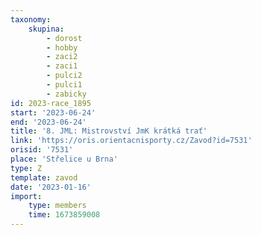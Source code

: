 ```yaml
---
taxonomy:
    skupina:
        - dorost
        - hobby
        - zaci2
        - zaci1
        - pulci2
        - pulci1
        - zabicky
id: 2023-race_1895
start: '2023-06-24'
end: '2023-06-24'
title: '8. JML: Mistrovství JmK krátká trať'
link: 'https://oris.orientacnisporty.cz/Zavod?id=7531'
orisid: '7531'
place: 'Střelice u Brna'
type: Z
template: zavod
date: '2023-01-16'
import:
    type: members
    time: 1673859008
---
```


